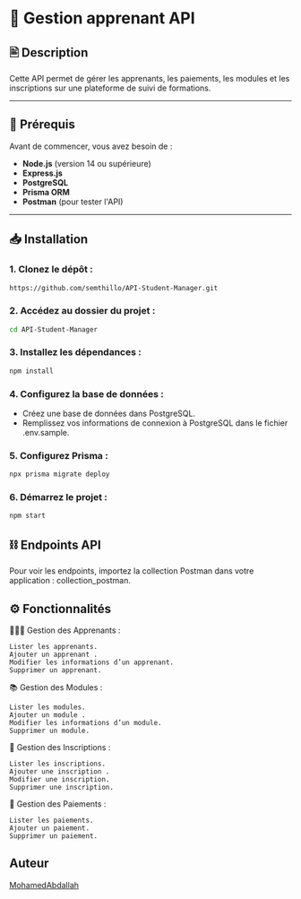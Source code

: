 # 🏫 Gestion apprenant API

## 🖹 Description

Cette API permet de gérer les apprenants, les paiements, les modules et les inscriptions sur une plateforme de suivi de formations.

---

## 🚀 Prérequis

Avant de commencer, vous avez besoin de :

- **Node.js** (version 14 ou supérieure)
- **Express.js**
- **PostgreSQL**
- **Prisma ORM**
- **Postman** (pour tester l'API)

---

## 📥 Installation

### 1. Clonez le dépôt :

```bash
https://github.com/semthillo/API-Student-Manager.git
```

### 2. Accédez au dossier du projet :

```bash
cd API-Student-Manager
```

### 3. Installez les dépendances :

```bash
npm install
```

### 4. Configurez la base de données :

- Créez une base de données dans PostgreSQL.
- Remplissez vos informations de connexion à PostgreSQL dans le fichier .env.sample.

### 5. Configurez Prisma :

```bash
npx prisma migrate deploy
```

### 6. Démarrez le projet :

```bash
npm start
```

## ⛓️ Endpoints API

Pour voir les endpoints, importez la collection Postman dans votre application : collection_postman.

## ⚙️ Fonctionnalités

👨🏻‍🎓 Gestion des Apprenants :

    Lister les apprenants.
    Ajouter un apprenant .
    Modifier les informations d’un apprenant.
    Supprimer un apprenant.

📚 Gestion des Modules :

    Lister les modules.
    Ajouter un module .
    Modifier les informations d’un module.
    Supprimer un module.

📝 Gestion des Inscriptions :

    Lister les inscriptions.
    Ajouter une inscription .
    Modifier une inscription.
    Supprimer une inscription.

📜 Gestion des Paiements :

    Lister les paiements.
    Ajouter un paiement.
    Supprimer un paiement.

## Auteur

[MohamedAbdallah](https://github.com/Mohamed11abdallah)
